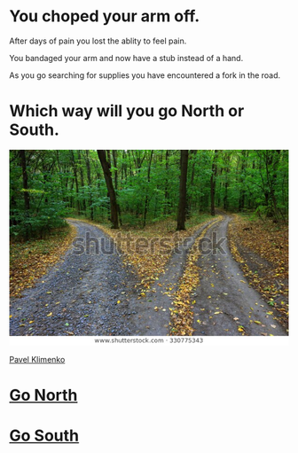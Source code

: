# You choped your arm off.

After days of pain you lost the ablity to feel pain.

You bandaged your arm and now have a stub instead of a hand. 

As you go searching for supplies you have encountered a fork in the road.  

# Which way will you go North or South. 

![South](two-roads.jpg)

[Pavel Klimenko](https://www.shutterstock.com/g/pavelk)

# [Go North](gang.md)
# [Go South](shelter.md)
